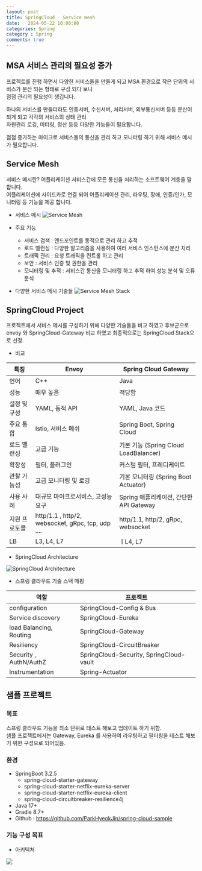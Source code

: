 ```yaml
---
layout: post
title: SpringCloud - Service mesh
date:   2024-05-22 10:00:00
categories: Spring
category : Spring
comments: true 
---
```


## MSA 서비스 관리의 필요성 증가

프로젝트를 진행 하면서 다양한 서비스들을 만들게 되고 MSA 환경으로 작은 단위의 서비스가 분산 되는 형태로 구성 되다 보니  
점점 관리의 필요성이 생깁니다.

하나의 서비스를 만들더라도 인증서버, 수신서버, 처리서버, 외부통신서버 등등 분산이 되게 되고 각각의 서비스의 상태 관리  
자원관리 로깅, 미터링, 정산 등등 다양한 기능들이 필요합니다.

점점 증가하는 마이크로 서비스들의 통신을 관리 하고 모니터링 하기 위해 서비스 메시가 필요합니다.

## Service Mesh

서비스 메시란? 어플리케이션 서비스간에 모든 통신을 처리하는 소프트웨어 계층을 말합니다.  
어플리케이션에 사이드카로 연결 되어 어플리케이션 관리, 라우팅, 장애, 인증/인가, 모니터링 등 기능을 제공 합니다.

* 서비스 메시
  ![Service Mesh](https://github.com/ParkHyeokJin/CodingTestRepo/assets/19565772/93aaf7c2-f73c-415b-a056-eb72c3ec281a)


* 주요 기능
   * 서비스 검색 : 엔드포인트를 동적으로 관리 하고 추적
   * 로드 벨런싱 : 다양한 알고리즘을 사용하여 여러 서비스 인스턴스에 분산 처리
   * 트래픽 관리 : 요청 트래픽을 컨트롤 하고 관리
   * 보안 : 서비스 인증 및 권한을 관리
   * 모니터링 및 추적 : 서비스간 통신을 모니터링 하고 추적 하여 성능 분석 및 오류 분석


* 다양한 서비스 메시 기술들
  ![Service Mesh Stack](https://github.com/ParkHyeokJin/CodingTestRepo/assets/19565772/7448f5d9-12a1-4833-a076-4e5ebda6b03b)

## SpringCloud Project

프로젝트에서 서비스 메시를 구성하기 위해 다양한 기술들을 비교 하였고 후보군으로 envoy 와 SpringCloud-Gateway 비교 하였고 최종적으로는 SpringCloud Stack으로 선정.


* 비교

| 특징      | 	Envoy	                                           | Spring Cloud Gateway               |
|---------|---------------------------------------------------|------------------------------------|
| 언어      | 	C++                                              | 	Java                              |
| 성능      | 	매우 높음                                            | 	적당함                               |
| 설정 및 구성 | 	YAML, 동적 API                                     | 	YAML, Java 코드                     |
| 주요 통합   | 	Istio, 서비스 메쉬                                    | 	Spring Boot, Spring Cloud         |
| 로드 밸런싱  | 	고급 기능                                            | 	기본 기능 (Spring Cloud LoadBalancer) |
| 확장성     | 	필터, 플러그인                                         | 	커스텀 필터, 프레디케이트                    |
| 관찰 가능성  | 	고급 모니터링 및 로깅                                     | 	기본 모니터링 (Spring Boot Actuator)    |
| 사용 사례   | 	대규모 마이크로서비스, 고성능 요구                              | 	Spring 애플리케이션, 간단한 API Gateway    |
| 지원 프로토콜 | http/1.1 , http/2, websocket, gRpc, tcp, udp .... | http/1.1, http/2, gRpc, websocket  |
| LB      | L3, L4, L7                                        | ㅣL4, L7                            |
* SpringCloud Architecture

![SpringCloud Architecture](https://github.com/ParkHyeokJin/CodingTestRepo/assets/19565772/e070ec12-cd00-46ef-a818-04333437d990)

* 스프링 클라우드 기술 스택 매핑

| 역할                      | 프로젝트                                     |
|-------------------------|------------------------------------------|
| configuration| SpringCloud-Config & Bus                                         |
| Service discovery       | SpringCloud-Eureka                       |
| load Balancing, Routing | SpringCloud-Gateway                      |
| Resiliency              | SpringCloud-CircuitBreaker               |
| Security , AuthN/AuthZ  | SpringCloud-Security, SpringCloud-vault  |
| Instrumentation              | Spring-Actuator                          |

## 샘플 프로젝트

### 목표

스프링 클라우드 기능을 최소 단위로 테스트 해보고 업데이트 하기 위함.  
샘플 프로젝트에서는 Gateway, Eureka 를 사용하여 라우팅하고 필터링을 테스트 해보기 위한 구성으로 되어있음.

### 환경

* SpringBoot 3.2.5
   * spring-cloud-starter-gateway
   * spring-cloud-starter-netflix-eureka-server
   * spring-cloud-starter-netflix-eureka-client
   * spring-cloud-circuitbreaker-resilience4j
* Java 17+
* Gradle 8.7+
* Github : https://github.com/ParkHyeokJin/spring-cloud-sample

### 기능 구성 목표

* 아키텍처

![](https://github.com/ParkHyeokJin/spring-cloud-sample/assets/19565772/6c47f69e-08cb-46b0-a0f2-517e555ab2ac)




